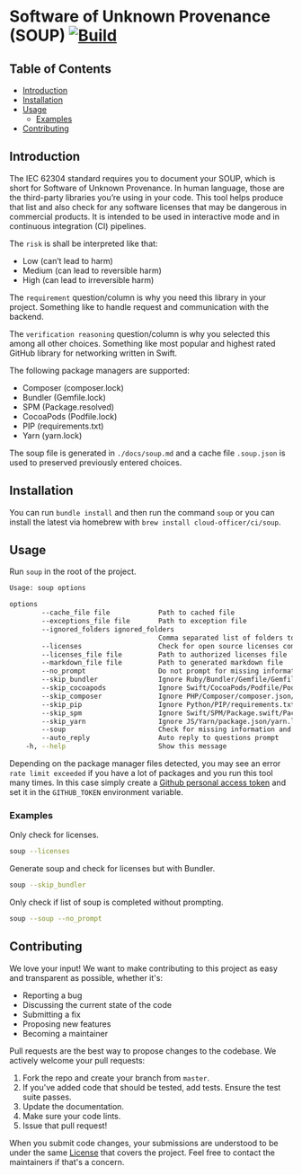 # Software of Unknown Provenance (SOUP) [![Build](https://github.com/Cloud-Officer/soup/actions/workflows/build.yml/badge.svg)](https://github.com/Cloud-Officer/soup/actions/workflows/build.yml)

## Table of Contents

* [Introduction](#introduction)
* [Installation](#installation)
* [Usage](#usage)
  * [Examples](#examples)
* [Contributing](#contributing)

## Introduction

The IEC 62304 standard requires you to document your SOUP, which is short for Software of Unknown Provenance. In human language,
those are the third-party libraries you’re using in your code. This tool helps produce that list and also check for any
software licenses that may be dangerous in commercial products. It is intended to be used in interactive mode and in
continuous integration (CI) pipelines.

The `risk` is shall be interpreted like that:

* Low (can’t lead to harm)
* Medium (can lead to reversible harm)
* High (can lead to irreversible harm)

The `requirement` question/column is why you need this library in your project. Something like to handle request and
communication with the backend.

The `verification reasoning` question/column is why you selected this among all other choices. Something like most
popular and highest rated GitHub library for networking written in Swift.

The following package managers are supported:

* Composer (composer.lock)
* Bundler (Gemfile.lock)
* SPM (Package.resolved)
* CocoaPods (Podfile.lock)
* PIP (requirements.txt)
* Yarn (yarn.lock)

The soup file is generated in `./docs/soup.md` and a cache file `.soup.json` is used to preserved previously entered
choices.

## Installation

You can run `bundle install` and then run the command `soup` or you can install the latest via homebrew
with `brew install cloud-officer/ci/soup`.

## Usage

Run `soup` in the root of the project.

```bash
Usage: soup options

options
        --cache_file file            Path to cached file
        --exceptions_file file       Path to exception file
        --ignored_folders ignored_folders
                                     Comma separated list of folders to ignore
        --licenses                   Check for open source licenses compliance
        --licenses_file file         Path to authorized licenses file
        --markdown_file file         Path to generated markdown file
        --no_prompt                  Do not prompt for missing information and fail immediately
        --skip_bundler               Ignore Ruby/Bundler/Gemfile/Gemfile.lock even if detected
        --skip_cocoapods             Ignore Swift/CocoaPods/Podfile/Podfile.lock even if detected
        --skip_composer              Ignore PHP/Composer/composer.json/composer.lock even if detected
        --skip_pip                   Ignore Python/PIP/requirements.txt even if detected
        --skip_spm                   Ignore Swift/SPM/Package.swift/Package.resolved even if detected
        --skip_yarn                  Ignore JS/Yarn/package.json/yarn.lock even if detected
        --soup                       Check for missing information and generate the soup.md file
        --auto_reply                 Auto reply to questions prompt
    -h, --help                       Show this message

```

Depending on the package manager files detected, you may see an error `rate limit exceeded` if you have a lot of
packages and you run this tool many times. In this case
simply create a [Github personal access token](https://github.com/settings/tokens) and set it in the `GITHUB_TOKEN`
environment variable.

### Examples

Only check for licenses.

```bash
soup --licenses
```

Generate soup and check for licenses but with Bundler.

```bash
soup --skip_bundler
```

Only check if list of soup is completed without prompting.

```bash
soup --soup --no_prompt
```

## Contributing

We love your input! We want to make contributing to this project as easy and transparent as possible, whether it's:

* Reporting a bug
* Discussing the current state of the code
* Submitting a fix
* Proposing new features
* Becoming a maintainer

Pull requests are the best way to propose changes to the codebase. We actively welcome your pull requests:

1. Fork the repo and create your branch from `master`.
2. If you've added code that should be tested, add tests. Ensure the test suite passes.
3. Update the documentation.
4. Make sure your code lints.
5. Issue that pull request!

When you submit code changes, your submissions are understood to be under the same [License](license) that covers the
project. Feel free to contact the maintainers if that's a concern.
